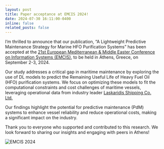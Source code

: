 ```yaml
---
layout: post
title: Paper acceptance at EMCIS 2024!
date: 2024-07-30 16:11:00-0400
inline: false
related_posts: false
---
```


I’m thrilled to announce that our publication, “A Lightweight Predictive Maintenance Strategy for Marine HFO Purification Systems” has been accepted at the <a href="https://emcis.eu/">21st European Mediterranean & Middle Easter Conference on Information Systems (EMCIS)</a>, to be held in Athens, Greece, on September 2-3, 2024.

Our study addresses a critical gap in maritime maintenance by exploring the use of DL models to predict the Remaining Useful Life of Heavy Fuel Oil (HFO) purification systems. We focus on optimizing these models to fit the computational constraints and cost challenges of maritime vessels, leveraging operational data from industry leader <a href="https://www.laskmar.com/en">Laskaridis Shipping Co. Ltd.</a>

Our findings highlight the potential for predictive maintenance (PdM) systems to enhance vessel reliability and reduce operational costs, making a significant impact on the industry.

Thank you to everyone who supported and contributed to this research. We look forward to sharing our insights and engaging with peers in Athens!

![EMCIS 2024](EMCIS.png)
